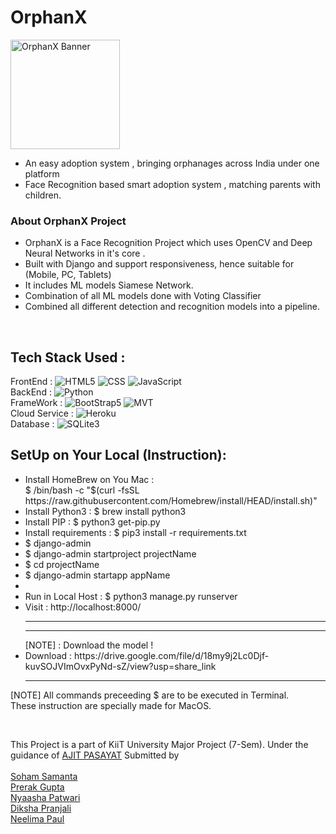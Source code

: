 # OrphanX
<img src="https://img.buzzfeed.com/buzzfeed-static/static/2023-02/1/3/asset/4512ce16c1ea/sub-buzz-1626-1675221020-32.jpg?resize=990:660" alt="OrphanX Banner" height="175px">
<ul>
    <li>An easy adoption system , bringing orphanages across India under one platform</li>
    <li>Face Recognition based smart adoption system , matching parents with children.</li>
</ul>

### About OrphanX Project 


<!-- <img src="https://i.morioh.com/f8c70ac378.png" alt="IBS Logo" height="300px" width="300px"> -->
- OrphanX is a Face Recognition Project which uses OpenCV and Deep Neural Networks in it's core .<br>
- Built with Django and support responsiveness, hence suitable for (Mobile, PC, Tablets) <br>
- It includes ML models Siamese Network. <br>
- Combination of all ML models done with Voting Classifier <br>
- Combined all different detection and recognition models into a pipeline. 
<br>

<!-- ## Deployed Project Link: https://soham-engage-ibs.herokuapp.com/ -->

## Tech Stack Used : <br>
FrontEnd : ![HTML5](https://img.shields.io/badge/-HTML5-000?&logo=html5&logoColor=E34F26)
           ![CSS](https://img.shields.io/badge/-CSS-000?&logo=css3&logoColor=1572B6)
           ![JavaScript](https://img.shields.io/badge/-JavaScript-000?&logo=JavaScript&logoColor=ddc508)
<br>
BackEnd : ![Python](https://img.shields.io/badge/-python-000?&logo=python&logoColor=B62829)
<br>
FrameWork : ![BootStrap5](https://img.shields.io/badge/-BootStrap5-000?&logo=bootstrap&logoColor=violet)
            ![MVT](https://img.shields.io/badge/-MVT-000?&logo=django&logoColor=green)
<br>
Cloud Service : ![Heroku](https://img.shields.io/badge/-Heroku-000?&logo=heroku&logoColor=violet)
<br>
Database : ![SQLite3](https://img.shields.io/badge/-SQLite3-000?&logo=sqlite&logoColor=lightblue)

## SetUp on Your Local (Instruction):
<ul>
    <li>Install HomeBrew on You Mac : <br>  $ /bin/bash -c "$(curl -fsSL https://raw.githubusercontent.com/Homebrew/install/HEAD/install.sh)" </li>
    <li>Install Python3 : $ brew install python3 </li>
    <li>Install PIP : $ python3 get-pip.py</li>
    <li>Install requirements : $ pip3 install -r requirements.txt</li>
    <li>$ django-admin</li>
    <li>$ django-admin startproject projectName</li>
    <li>$ cd projectName</li> 
    <li>$ django-admin startapp appName<li>
    <li>Run in Local Host : $ python3 manage.py runserver</li>
    <li>Visit : http://localhost:8000/ </li>
    <hr><hr>
    [NOTE] : Download the model !
    <li>Download : https://drive.google.com/file/d/18my9j2Lc0Djf-kuvSOJVImOvxPyNd-sZ/view?usp=share_link </li>
    <hr>

</ul>

[NOTE] All commands preceeding $ are to be executed in Terminal. <br> These instruction are specially made for MacOS. <br>

<br>

This Project is a part of KiiT University Major Project (7-Sem). Under the guidance of [AJIT PASAYAT](https://www.linkedin.com/in/ajit-pasayat-41034165/) Submitted by <br>  
[Soham Samanta](https://www.linkedin.com/in/soham-samanta2000/) <br> 
[Prerak Gupta](https://www.linkedin.com/in/prerakgpa/) <br> 
[Nyaasha Patwari](https://www.linkedin.com/in/nyaashapatwari18/) <br> 
[Diksha Pranjali](https://www.linkedin.com/in/diksha-pranjali2407/) <br> 
[Neelima Paul](https://www.linkedin.com/in/neelimapaul385/) <br> 
